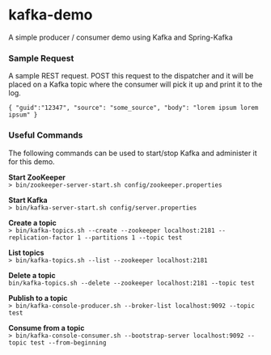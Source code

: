 # kafka-demo
A simple producer / consumer demo using Kafka and Spring-Kafka

### Sample Request
A sample REST request. POST this request to the dispatcher and it will be placed on a Kafka topic where the consumer will pick it up and print it to the log.

`{
	"guid":"12347",
	"source": "some_source",
	"body": "lorem ipsum lorem ipsum"
}`

### Useful Commands
The following commands can be used to start/stop Kafka and administer it for this demo. 

**Start ZooKeeper**  
`> bin/zookeeper-server-start.sh config/zookeeper.properties`

**Start Kafka**  
`> bin/kafka-server-start.sh config/server.properties`

**Create a topic**  
`> bin/kafka-topics.sh --create --zookeeper localhost:2181 --replication-factor 1 --partitions 1 --topic test`

**List topics**  
`> bin/kafka-topics.sh --list --zookeeper localhost:2181`

**Delete a topic**  
`bin/kafka-topics.sh --delete --zookeeper localhost:2181 --topic test`

**Publish to a topic**  
`> bin/kafka-console-producer.sh --broker-list localhost:9092 --topic test`

**Consume from a topic**  
`> bin/kafka-console-consumer.sh --bootstrap-server localhost:9092 --topic test --from-beginning`

